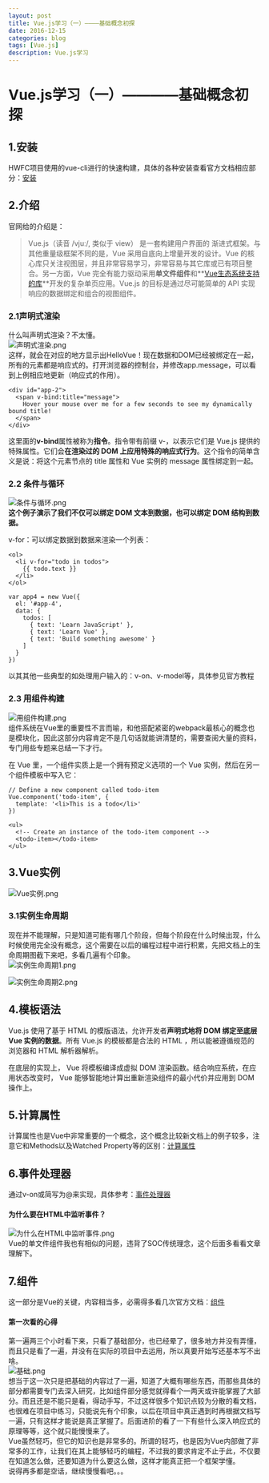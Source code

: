 ```yaml
---
layout: post
title: Vue.js学习（一）————基础概念初探 
date: 2016-12-15
categories: blog
tags: [Vue.js]
description: Vue.js学习
---
```


# Vue.js学习（一）————基础概念初探      

## 1.安装        
HWFC项目使用的vue-cli进行的快速构建，具体的各种安装查看官方文档相应部分：[安装](https://cn.vuejs.org/v2/guide/installation.html)                
## 2.介绍        
官网给的介绍是：      

> Vue.js（读音 /vjuː/, 类似于 view） 是一套构建用户界面的 渐进式框架。与其他重量级框架不同的是，Vue 采用自底向上增量开发的设计。Vue 的核心库只关注视图层，并且非常容易学习，非常容易与其它库或已有项目整合。另一方面，Vue 完全有能力驱动采用**单文件组件**和**[Vue生态系统支持的库](https://github.com/vuejs/awesome-vue#libraries--plugins)**开发的复杂单页应用。Vue.js 的目标是通过尽可能简单的 API 实现响应的数据绑定和组合的视图组件。      

### 2.1声明式渲染          
什么叫声明式渲染？不太懂。        
![声明式渲染.png](http://upload-images.jianshu.io/upload_images/3001083-99299265a8bd8b30.png?imageMogr2/auto-orient/strip%7CimageView2/2/w/1240)        
这样，就会在对应的地方显示出HelloVue！现在数据和DOM已经被绑定在一起，所有的元素都是响应式的。打开浏览器的控制台，并修改app.message，可以看到上例相应地更新（响应式的作用）。         

```
<div id="app-2">
  <span v-bind:title="message">
    Hover your mouse over me for a few seconds to see my dynamically bound title!
  </span>
</div>
```

这里面的**v-bind**属性被称为**指令**。指令带有前缀 v-，以表示它们是 Vue.js 提供的特殊属性。它们会**在渲染过的 DOM 上应用特殊的响应式行为**。这个指令的简单含义是说：将这个元素节点的 title 属性和 Vue 实例的 message 属性绑定到一起。       

### 2.2 条件与循环          
![条件与循环.png](http://upload-images.jianshu.io/upload_images/3001083-7149db41720664ee.png?imageMogr2/auto-orient/strip%7CimageView2/2/w/1240)      
**这个例子演示了我们不仅可以绑定 DOM 文本到数据，也可以绑定 DOM 结构到数据。**       

v-for：可以绑定数据到数据来渲染一个列表：      

```
<ol>
  <li v-for="todo in todos">
    {{ todo.text }}
  </li>
</ol>

var app4 = new Vue({
  el: '#app-4',
  data: {
    todos: [
      { text: 'Learn JavaScript' },
      { text: 'Learn Vue' },
      { text: 'Build something awesome' }
    ]
  }
})
```

以其其他一些典型的如处理用户输入的：v-on、v-model等，具体参见官方教程        

### 2.3 用组件构建        
![用组件构建.png](http://upload-images.jianshu.io/upload_images/3001083-3ea7c6aa03819a38.png?imageMogr2/auto-orient/strip%7CimageView2/2/w/1240)      
组件系统在Vue里的重要性不言而喻，和他搭配紧密的webpack最核心的概念也是模块化，因此这部分内容肯定不是几句话就能讲清楚的，需要查阅大量的资料，专门用些专题来总结一下才行。        

在 Vue 里，一个组件实质上是一个拥有预定义选项的一个 Vue 实例，然后在另一个组件模板中写入它：      

```
// Define a new component called todo-item
Vue.component('todo-item', {
  template: '<li>This is a todo</li>'
})

<ul>
  <!-- Create an instance of the todo-item component -->
  <todo-item></todo-item>
</ul>
```

## 3.Vue实例        
![Vue实例.png](http://upload-images.jianshu.io/upload_images/3001083-a2b2238d6e8d1f53.png?imageMogr2/auto-orient/strip%7CimageView2/2/w/1240)      

### 3.1实例生命周期         
现在并不能理解，只是知道可能有哪几个阶段，但每个阶段在什么时候出现，什么时候使用完全没有概念，这个需要在以后的编程过程中进行积累，先把文档上的生命周期图截下来吧，多看几遍有个印象。         
![实例生命周期1.png](http://upload-images.jianshu.io/upload_images/3001083-83b1458cb138361c.png?imageMogr2/auto-orient/strip%7CimageView2/2/w/1240)      

![实例生命周期2.png](http://upload-images.jianshu.io/upload_images/3001083-86204b3d6e096a6b.png?imageMogr2/auto-orient/strip%7CimageView2/2/w/1240)      

## 4.模板语法         
Vue.js 使用了基于 HTML 的模版语法，允许开发者**声明式地将 DOM 绑定至底层 Vue 实例的数据**。所有 Vue.js 的模板都是合法的 HTML ，所以能被遵循规范的浏览器和 HTML 解析器解析。      

在底层的实现上， Vue 将模板编译成虚拟 DOM 渲染函数。结合响应系统，在应用状态改变时， Vue 能够智能地计算出重新渲染组件的最小代价并应用到 DOM 操作上。  
      
## 5.计算属性        
计算属性也是Vue中非常重要的一个概念，这个概念比较新文档上的例子较多，注意它和Methods以及Watched Property等的区别：[计算属性](https://cn.vuejs.org/v2/guide/computed.html)         

## 6.事件处理器        
通过v-on或简写为@来实现，具体参考：[事件处理器](https://cn.vuejs.org/v2/guide/events.html)        

#### 为什么要在HTML中监听事件？         
![为什么在HTML中监听事件.png](http://upload-images.jianshu.io/upload_images/3001083-9dcf8233c123729a.png?imageMogr2/auto-orient/strip%7CimageView2/2/w/1240)      
Vue的单文件组件我也有相似的问题，违背了SOC传统理念，这个后面多看看文章理解下。        

## 7.组件         
这一部分是Vue的关键，内容相当多，必需得多看几次官方文档：[组件](https://cn.vuejs.org/v2/guide/components.html)           

#### 第一次看的心得      
第一遍两三个小时看下来，只看了基础部分，也已经晕了，很多地方并没有弄懂，而且只是看了一遍，并没有在实际的项目中去运用，所以真要开始写还基本写不出啥。         
![基础.png](http://upload-images.jianshu.io/upload_images/3001083-694d158ad522c998.png?imageMogr2/auto-orient/strip%7CimageView2/2/w/1240)          
想当于这一次只是把基础的内容过了一遍，知道了大概有哪些东西，而那些具体的部分都需要专门去深入研究，比如组件部分感觉就得看个一两天或许能掌握了大部分。而且还是不能只是看，得动手写，不过这样很多个知识点较为分散的看文档，也很难在项目中练习，只能说先有个印象，以后在项目中真正遇到时再根据文档写一遍，只有这样才能说是真正掌握了。后面进阶的看了一下有些什么深入响应式的原理等等，这个就只能慢慢来了。          
Vue虽然轻巧，但它的知识也是非常多的。所谓的轻巧，也是因为Vue内部做了非常多的工作，让我们在其上能够轻巧的编程，不过我的要求肯定不止于此，不仅要在知道怎么做，还要知道为什么要这么做，这样才能真正把一个框架学懂。           
说得再多都是空话，继续慢慢看吧。。。          